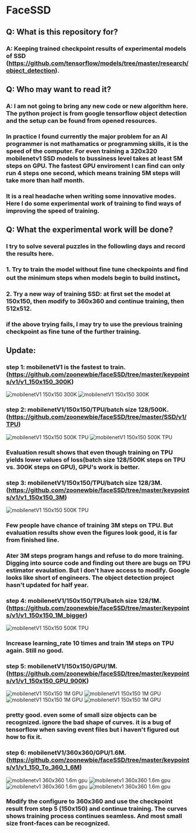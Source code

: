 # FaceSSD

## Q: What is this repository for?
### A: Keeping trained checkpoint results of experimental models of SSD (https://github.com/tensorflow/models/tree/master/research/object_detection).


## Q: Who may want to read it?
### A: I am not going to bring any new code or new algorithm here. The python project is from google tensorflow object detection and the setup can be found from opened resources. 
### In practice I found currently the major problem for an AI programmer is not mathamatics or programming skills, it is the speed of the computer. For even training a 320x320 mobilenetv1 SSD models to bussiness level takes at least 5M steps on GPU. The fastest GPU enviroment I can find can only run 4 steps one second, which means training 5M steps will take more than half month. 
### It is a real headache when writing some innovative modes. Here I do some experimental work of training to find ways of improving the speed of training.


## Q: What the experimental work will be done?
### I try to solve several puzzles in the followling days and record the results here. 
### 1. Try to train the model without fine tune checkpoints and find out the minimum steps when models begin to build instinct。  
### 2. Try a new way of training SSD: at first set the model at 150x150, then modify to 360x360 and continue training, then 512x512.
### if the above trying fails, I may try to use the previous training checkpoint as fine tune of the further training.


## Update: 
### step 1: mobilenetV1 is the fastest to train. (https://github.com/zoonewbie/faceSSD/tree/master/keypoints/v1/v1_150x150_300K)
![mobilenetV1 150x150 300K](https://github.com/zoonewbie/faceSSD/raw/master/keypoints/v1/v1_150x150_300K/Screenshot3.png) 
![mobilenetV1 150x150 300K](https://github.com/zoonewbie/faceSSD/raw/master/keypoints/v1/v1_150x150_300K/Screenshot5.png) 
 

### step 2: mobilenetV1/150x150/TPU/batch size 128/500K. (https://github.com/zoonewbie/faceSSD/tree/master/SSD/v1/TPU)
![mobilenetV1 150x150 500K TPU](https://github.com/zoonewbie/faceSSD/raw/master/SSD/v1/TPU/Screenshot1.png)
![mobilenetV1 150x150 500K TPU](https://github.com/zoonewbie/faceSSD/raw/master/SSD/v1/TPU/Screenshot2.png)
### Evaluation result shows that even though training on TPU yields lower values of loss(batch size 128/500K steps on TPU vs. 300K steps on GPU), GPU's work is better.


### step 3: mobilenetV1/150x150/TPU/batch size 128/3M. (https://github.com/zoonewbie/faceSSD/tree/master/keypoints/v1/v1_150x150_3M)
![mobilenetV1 150x150 500K TPU](https://github.com/zoonewbie/faceSSD/raw/master/keypoints/v1/v1_150x150_3M/Screenshot1.png)
### Few people have chance of training 3M steps on TPU. But evaluation results show even the figures look good,  it is far from finished line.
### Ater 3M steps program hangs and refuse to do more training. Digging into source code and finding out there are bugs on TPU estimator evaulation. But I don't have access to modify. Google looks like short of engineers. The object detection project hasn't updated for half year. 


### step 4: mobilenetV1/150x150/TPU/batch size 128/1M. (https://github.com/zoonewbie/faceSSD/tree/master/keypoints/v1/v1_150x150_1M_bigger)
![mobilenetV1 150x150 500K TPU](https://github.com/zoonewbie/faceSSD/raw/master/keypoints/v1/v1_150x150_1M_bigger/Screenshot.png)
### Increase learning_rate 10 times and train 1M steps on TPU again. Still no good.


### step 5: mobilenetV1/150x150/GPU/1M. (https://github.com/zoonewbie/faceSSD/tree/master/keypoints/v1/v1_150x150_GPU_900K)
![mobilenetV1 150x150 1M GPU](https://github.com/zoonewbie/faceSSD/raw/master/keypoints/v1/v1_150x150_GPU_900K/Screenshot1.png)
![mobilenetV1 150x150 1M GPU](https://github.com/zoonewbie/faceSSD/raw/master/keypoints/v1/v1_150x150_GPU_900K/Screenshot2.png)
![mobilenetV1 150x150 1M GPU](https://github.com/zoonewbie/faceSSD/raw/master/keypoints/v1/v1_150x150_GPU_900K/Screenshot3.png)
![mobilenetV1 150x150 1M GPU](https://github.com/zoonewbie/faceSSD/raw/master/keypoints/v1/v1_150x150_GPU_900K/Screenshot4.png)
### pretty good. even some of small size objects can be recognized. ignore the bad shape of curves. it is a bug of tensorflow when saving event files but i haven't figured out how to fix it.

### step 6: mobilenetV1/360x360/GPU/1.6M. (https://github.com/zoonewbie/faceSSD/tree/master/keypoints/v1/v1_150_To_360_1_6M)
![mobilenetv1 360x360 1.6m gpu](https://github.com/zoonewbie/faceSSD/raw/master/keypoints/v1/v1_150_To_360_1_6M/screenshot1.jpg
)
![mobilenetv1 360x360 1.6m gpu](https://github.com/zoonewbie/faceSSD/raw/master/keypoints/v1/v1_150_To_360_1_6M/screenshot2.jpg
)
![mobilenetv1 360x360 1.6m gpu](https://github.com/zoonewbie/faceSSD/raw/master/keypoints/v1/v1_150_To_360_1_6M/screenshot3.jpg
)
![mobilenetv1 360x360 1.6m gpu](https://github.com/zoonewbie/faceSSD/raw/master/keypoints/v1/v1_150_To_360_1_6M/screenshot4.jpg
)

### Modify the configure to 360x360 and use the checkpoint result from step 5 (150x150) and continue training. The curves shows training process continues seamless. And most small size front-faces can be recognized.
